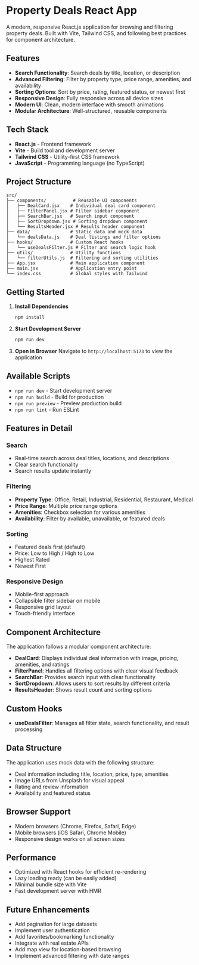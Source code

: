 # Property Deals React App

A modern, responsive React.js application for browsing and filtering property deals. Built with Vite, Tailwind CSS, and following best practices for component architecture.

## Features

- **Search Functionality**: Search deals by title, location, or description
- **Advanced Filtering**: Filter by property type, price range, amenities, and availability
- **Sorting Options**: Sort by price, rating, featured status, or newest first
- **Responsive Design**: Fully responsive across all device sizes
- **Modern UI**: Clean, modern interface with smooth animations
- **Modular Architecture**: Well-structured, reusable components

## Tech Stack

- **React.js** - Frontend framework
- **Vite** - Build tool and development server
- **Tailwind CSS** - Utility-first CSS framework
- **JavaScript** - Programming language (no TypeScript)

## Project Structure

```
src/
├── components/          # Reusable UI components
│   ├── DealCard.jsx    # Individual deal card component
│   ├── FilterPanel.jsx # Filter sidebar component
│   ├── SearchBar.jsx   # Search input component
│   ├── SortDropdown.jsx # Sorting dropdown component
│   └── ResultsHeader.jsx # Results header component
├── data/               # Static data and mock data
│   └── dealsData.js    # Deal listings and filter options
├── hooks/              # Custom React hooks
│   └── useDealsFilter.js # Filter and search logic hook
├── utils/              # Utility functions
│   └── filterUtils.js  # Filtering and sorting utilities
├── App.jsx             # Main application component
├── main.jsx            # Application entry point
└── index.css           # Global styles with Tailwind
```

## Getting Started

1. **Install Dependencies**
   ```bash
   npm install
   ```

2. **Start Development Server**
   ```bash
   npm run dev
   ```

3. **Open in Browser**
   Navigate to `http://localhost:5173` to view the application

## Available Scripts

- `npm run dev` - Start development server
- `npm run build` - Build for production
- `npm run preview` - Preview production build
- `npm run lint` - Run ESLint

## Features in Detail

### Search
- Real-time search across deal titles, locations, and descriptions
- Clear search functionality
- Search results update instantly

### Filtering
- **Property Type**: Office, Retail, Industrial, Residential, Restaurant, Medical
- **Price Range**: Multiple price range options
- **Amenities**: Checkbox selection for various amenities
- **Availability**: Filter by available, unavailable, or featured deals

### Sorting
- Featured deals first (default)
- Price: Low to High / High to Low
- Highest Rated
- Newest First

### Responsive Design
- Mobile-first approach
- Collapsible filter sidebar on mobile
- Responsive grid layout
- Touch-friendly interface

## Component Architecture

The application follows a modular component architecture:

- **DealCard**: Displays individual deal information with image, pricing, amenities, and ratings
- **FilterPanel**: Handles all filtering options with clear visual feedback
- **SearchBar**: Provides search input with clear functionality
- **SortDropdown**: Allows users to sort results by different criteria
- **ResultsHeader**: Shows result count and sorting options

## Custom Hooks

- **useDealsFilter**: Manages all filter state, search functionality, and result processing

## Data Structure

The application uses mock data with the following structure:
- Deal information including title, location, price, type, amenities
- Image URLs from Unsplash for visual appeal
- Rating and review information
- Availability and featured status

## Browser Support

- Modern browsers (Chrome, Firefox, Safari, Edge)
- Mobile browsers (iOS Safari, Chrome Mobile)
- Responsive design works on all screen sizes

## Performance

- Optimized with React hooks for efficient re-rendering
- Lazy loading ready (can be easily added)
- Minimal bundle size with Vite
- Fast development server with HMR

## Future Enhancements

- Add pagination for large datasets
- Implement user authentication
- Add favorites/bookmarking functionality
- Integrate with real estate APIs
- Add map view for location-based browsing
- Implement advanced filtering with date ranges